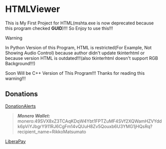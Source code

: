 # HTMLViewer
This is My First Project for HTML(mshta.exe is now deprecated because this program checked **GUID**)!!! So Enjoy to use this!!!

> [!WARNING]
> In Python Version of this Program, HTML is restricted(For Example, Not Showing Audio Control) because author didn't update tkinterhtml or because version HTML is outdated!!!(also tkinterhtml doesn't support RGB Background!!!)
> 
> Soon Will be C++ Version of This Program!!! Thanks for reading this warning!!!

## Donations

[DonationAlerts](https://donationalerts.com/r/rikkomatsumato)

> **_Monero Wallet:_** 
> monero:49SVX8xZ3TCAqKDqW4Ybt1FPTZuMF4SVf2XQWamHZVYddk6pViYJbgrY911RJ6CgFm14vQUuH8Zv5Qouxb6U3YMG1jHQsRq?recipient_name=RikkoMatsumato

[LiberaPay](https://liberapay.com/RikkoMatsumatoOfficial/donate)

